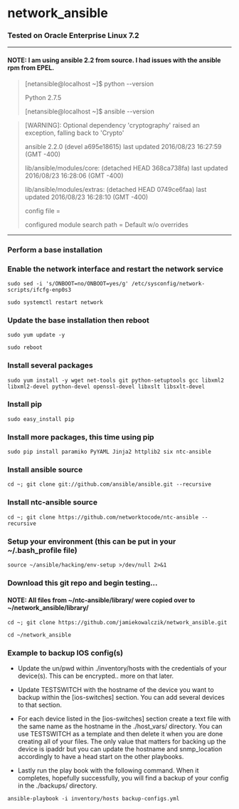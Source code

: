 # network_ansible
### Tested on Oracle Enterprise Linux 7.2

---
#### NOTE: I am using ansible 2.2 from source.  I had issues with the ansible rpm from EPEL.

> [netansible@localhost ~]$ python --version
>
> Python 2.7.5
>
> [netansible@localhost ~]$ ansible --version

> [WARNING]: Optional dependency 'cryptography' raised an exception, falling back
> to 'Crypto'
>
> ansible 2.2.0 (devel a695e18615) last updated 2016/08/23 16:27:59 (GMT -400)
>
>  lib/ansible/modules/core: (detached HEAD 368ca738fa) last updated 2016/08/23 16:28:06 (GMT -400)
>
>  lib/ansible/modules/extras: (detached HEAD 0749ce6faa) last updated 2016/08/23 16:28:10 (GMT -400)
>
>  config file =
>
>  configured module search path = Default w/o overrides

---

### Perform a base installation 

### Enable the network interface and restart the network service

`sudo sed -i 's/ONBOOT=no/ONBOOT=yes/g' /etc/sysconfig/network-scripts/ifcfg-enp0s3`

`sudo systemctl restart network`

### Update the base installation then reboot

`sudo yum update -y`

`sudo reboot`

### Install several packages

`sudo yum install -y wget net-tools git python-setuptools gcc libxml2 libxml2-devel python-devel openssl-devel libxslt libsxlt-devel`

### Install pip

`sudo easy_install pip`

### Install more packages, this time using pip

`sudo pip install paramiko PyYAML Jinja2 httplib2 six ntc-ansible`

### Install ansible source

`cd ~; git clone git://github.com/ansible/ansible.git --recursive`

### Install ntc-ansible source

`cd ~; git clone https://github.com/networktocode/ntc-ansible --recursive`

### Setup your environment (this can be put in your ~/.bash_profile file)

`source ~/ansible/hacking/env-setup >/dev/null 2>&1`

### Download this git repo and begin testing...

#### NOTE: All files from ~/ntc-ansible/library/ were copied over to ~/network_ansible/library/

`cd ~; git clone https://github.com/jamiekowalczik/network_ansible.git`

`cd ~/network_ansible`

### Example to backup IOS config(s)

* Update the un/pwd within ./inventory/hosts with the credentials of your device(s).  This can be encrypted.. more on that later.

* Update TESTSWITCH with the hostname of the device you want to backup within the [ios-switches] section.  You can add several devices to that section.

* For each device listed in the [ios-switches] section create a text file with the same name as the hostname in the ./host_vars/ directory.  You can use TESTSWITCH as a template and then delete it when you are done creating all of your files.  The only value that matters for backing up the device is ipaddr but you can update the hostname and snmp_location accordingly to have a head start on the other playbooks.

* Lastly run the play book with the following command. When it completes, hopefully successfully, you will find a backup of your config in the ./backups/ directory.

`ansible-playbook -i inventory/hosts backup-configs.yml`
